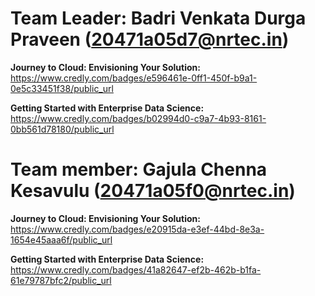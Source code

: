# Team Leader: Badri Venkata Durga Praveen (20471a05d7@nrtec.in)

**Journey to Cloud: Envisioning Your Solution:**
https://www.credly.com/badges/e596461e-0ff1-450f-b9a1-0e5c33451f38/public_url

**Getting Started with Enterprise Data Science:**
https://www.credly.com/badges/b02994d0-c9a7-4b93-8161-0bb561d78180/public_url


# Team member: Gajula Chenna Kesavulu (20471a05f0@nrtec.in)

**Journey to Cloud: Envisioning Your Solution:**
https://www.credly.com/badges/e20915da-e3ef-44bd-8e3a-1654e45aaa6f/public_url

**Getting Started with Enterprise Data Science:**
https://www.credly.com/badges/41a82647-ef2b-462b-b1fa-61e79787bfc2/public_url

